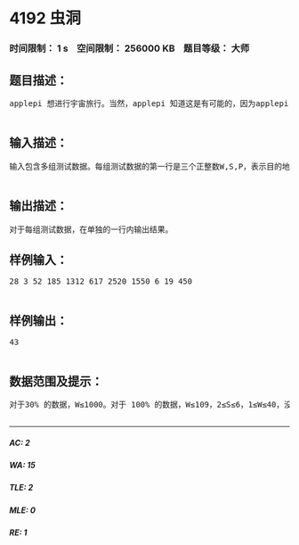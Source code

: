 # 4192 虫洞   
### 时间限制： 1 s&nbsp;&nbsp;&nbsp;&nbsp;空间限制： 256000 KB&nbsp;&nbsp;&nbsp;&nbsp;题目等级： 大师  
## 题目描述：  

<pre>
applepi 想进行宇宙旅行。当然，applepi 知道这是有可能的，因为applepi 的特殊能力能使他观测到宇宙中的虫洞。所谓虫洞就是一个在三维之外的维度打开的快捷通道，通过虫洞能够从一个地方瞬间移动到另外一个地方。为了简化问题，我们建立一个一维坐标系，地球的位置为0，而applepi 的目的地的位置是一个正整数W。在每一个单位时间里，applepi可以向正方向移动不超过S 的一个整数。虫洞可以被表示为二元组(B, E)，即如果在某次移动之后applepi 在位置B，那么applepi 就会被立刻传送到位置E。注意，applepi 在移动过程中如果经过位置B，由于applepi 的速度极快是不会被传送的。而且，applepi 不能够向负方向移动，但是虫洞引起的除外。现在applepi 想请你帮助他计算一下他至少需要多少个单位时间才能够到达目的地。  

</pre>
  
  
## 输入描述：  

<pre>
输入包含多组测试数据。每组测试数据的第一行是三个正整数W,S,P，表示目的地位置，移动限制和虫洞的数目。之后P行，每行两个整数B和E，表示一个虫洞。输入文件的最后一行是一个整数 0，表示输入的结束。  

</pre>
  
  
## 输出描述：  

<pre>
对于每组测试数据，在单独的一行内输出结果。
</pre>
  
  
## 样例输入：  

<pre>
28 3 52 185 1312 617 2520 1550 6 19 450  

</pre>
  
  
## 样例输出：  

<pre>
43  

</pre>
  
  
## 数据范围及提示：  

<pre>
对于30% 的数据，W≤1000。对于 100% 的数据，W≤109，2≤S≤6，1≤W≤40，没有B = 0 或者B = W 的虫洞，输入数据保证目的地可达。  

</pre>
  
  
***  

##### AC: 2  
##### WA: 15  
##### TLE: 2  
##### MLE: 0  
##### RE: 1  
